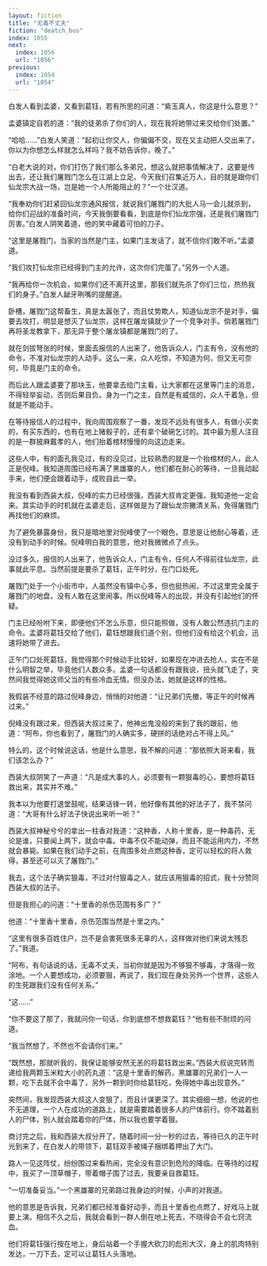 ```yaml
---
layout: fiction
title: "无毒不丈夫"
fiction: "deatch_bus"
index: 1055
next:
  index: 1056
  url: "1056"
previous:
  index: 1054
  url: "1054"
---
```

白发人看到孟婆，又看到葛钰，若有所思的问道：“紫玉真人，你这是什么意思？”

孟婆镇定自若的道：“我的徒弟杀了你们的人，现在我将她带过来交给你们处置。”

“哈哈……”白发人笑道：“起初让你交人，你偏偏不交，现在又主动把人交出来了，你以为你想怎么样就怎么样吗？我不妨告诉你，晚了。”

“白老大说的对，你们打伤了我们那么多弟兄，想这么就把事情解决了，这要是传出去，还让我们屠戮门怎么在江湖上立足。今天我们召集近万人，目的就是跟你们仙龙宗大战一场，岂是她一个人所能阻止的？”一个壮汉道。

“我奉劝你们赶紧回仙龙宗通风报信，就说我们屠戮门的大批人马一会儿就杀到，给你们迎战的准备时间，今天我倒要看看，到底是你们仙龙宗强，还是我们屠戮门厉害。”白发人阴笑着道，他的笑中藏着可怕的刀子。

“这里是屠戮门，当家的当然是门主，如果门主发话了，就不信你们敢不听。”孟婆道。

“我们攻打仙龙宗已经得到门主的允许，这次你们完蛋了。”另外一个人道。

“我再给你一次机会，如果你们还不离开这里，那我们就先杀了你们三位，热热我们的身子。”白发人龇牙咧嘴的提醒道。

卧槽，屠戮门这帮畜生，真是太嚣张了，而且仗势欺人，知道仙龙宗不是对手，偏要去攻打，明显是想灭了仙龙宗，这样在屠龙镇就少了一个竞争对手。倘若屠戮门再将圣龙教拿下，那无异于整个屠龙镇都是屠戮门的了。

就在剑拔弩张的时候，里面去报信的人出来了，他告诉众人，门主有令，没有他的命令，不准对仙龙宗的人动手。这么一来，众人吃惊，不知道为何，但又无可奈何，毕竟是门主的命令。

而后此人跟孟婆要了那块玉，他要拿去给门主看，让大家都在这里等门主的消息，不得轻举妄动，否则后果自负。身为一门之主，自然是有威信的，众人干着急，但就是不能动手。

在等待报信人的过程中，我向周围观察了一番，发现不远处有很多人，有做小买卖的，有买东西的，也有在地上赌骰子的，还有拿个破碗乞讨的。其中最为惹人注目的是一群披麻戴孝的人，他们抬着棺材慢慢的向这边走来。

这些人中，有的面孔我见过，有的没见过，比较熟悉的就是一个抬棺材的人，此人正是倪峰。我知道周围已经布满了黑雄寨的人，他们都在耐心的等待，一旦我动起手来，他们便会跟着动手，成败自此一举。

我没有看到西装大叔，倪峰的实力已经很强，西装大叔肯定更强，我知道他一定会来。其实动手的时机就在孟婆走后，这样做是为了跟仙龙宗撇清关系，免得屠戮门再找他们的麻烦。

为了避免暴露身份，我只是暗地里对倪峰使了一个眼色，意思是让他耐心等着，还没有到动手的时候。倪峰明白我的意思，他对我微微点了点头。

没过多久，报信的人出来了，他告诉众人，门主有令，任何人不得前往仙龙宗，此事就此平息。当然前提是要杀了葛钰，正午时分，在门口处死。

屠戮门处于一个小街市中，人虽然没有镇中心多，但也挺热闹，不过这里完全属于屠戮门的地盘，没有人敢在这里闹事。所以倪峰等人的出现，并没有引起他们的怀疑。

门主已经吩咐下来，即便他们不怎么乐意，但只能照做，没有人敢公然违抗门主的命令。孟婆将葛钰交给了他们，葛钰想跟我们道个别，但他们没有给这个机会，迅速将她带了进去。

正午门口处死葛钰，我觉得那个时候动手比较好，如果现在冲进去抢人，实在不是什么明智之举，毕竟他们人数众多。孟婆一句话都没有跟我说，扭头就飞走了，突然间我觉得她这师父当的有些冷血无情。但没办法，她就是这样的性格。

我假装不经意的路过倪峰身边，悄悄的对他道：“让兄弟们先撤，等正午的时候再过来。”

倪峰没有跟过来，但西装大叔过来了，他神出鬼没般的来到了我的跟前，他道：“阿布，你也看到了，屠戮门的人确实多，硬拼的话绝对占不得上风。”

特么的，这个时候说这话，他是什么意思，我不解的问道：“那依照大哥来看，我们该怎么办？”

西装大叔阴笑了一声道：“凡是成大事的人，必须要有一颗狠毒的心，要想将葛钰救出来，其实并不难。”

我本以为他要打退堂鼓呢，结果话锋一转，他好像有其他的好法子了，我不禁问道：“大哥有什么好法子快说出来听一听？”

西装大叔神秘兮兮的拿出一柱香对我道：“这种香，人称十里香，是一种毒药，无论是谁，只要闻上两下，就会中毒。中毒不仅不能动弹，而且不能运用内力，不然就会暴毙。如果在我们动手之前，在周围多处点燃这种香，定可以轻松的将人救得，甚至还可以灭了屠戮门。”

我去，这个法子确实狠毒，不过对付狠毒之人，就应该用狠毒的招式，我十分赞同西装大叔的法子。

但是我担心的问道：“十里香的杀伤范围有多广？”

他道：“十里香十里香，杀伤范围当然是十里之内。”

“这里有很多百姓住户，岂不是会害死很多无辜的人，这样做对他们来说太残忍了。”我道。

“阿布，有句话说的话，无毒不丈夫，当初你就是因为不够狠不够毒，才落得一败涂地。一个人要想成功，必须要狠，再说了，我们现在身处另外一个世界，这些人的生死跟我们没有任何关系。”

“这……”

“你不要这了那了，我就问你一句话，你到底想不想救葛钰？”他有些不耐烦的问道。

“我当然想了，不然也不会请你们来。”

“既然想，那就听我的，我保证能够安然无恙的将葛钰救出来。”西装大叔说完转而递给我两颗玉米粒大小的药丸道：“这是十里香的解药，黑雄寨的兄弟们一人一颗，吃下去就不会中毒了，另外一颗到时你给葛钰吃，免得她中毒出现意外。”

突然间，我发现西装大叔这人变狠了，而且计谋更深了。其实细细一想，他说的也不无道理，一个人在成功的道路上，就是需要踏着很多人的尸体前行。你不踏着别人的尸体，别人就会踏着你的尸体，所以我也要学着狠。

商讨完之后，我和西装大叔分开了。随着时间一分一秒的过去，等待已久的正午时光到来了，在白发人的带领下，葛钰双手被绳子捆绑着押出了大门。

路人一见这阵仗，纷纷围过来看热闹，完全没有意识到危险的降临。在等待的过程中，我买了一顶草帽子，带着帽子围了过去，我要亲自救葛钰。

“一切准备妥当。”一个黑雄寨的兄弟路过我身边的时候，小声的对我道。

他的意思是告诉我，兄弟们都已经准备好动手，而且十里香也点燃了，好戏马上就要上演。相信不久之后，我就会看到一群人倒在地上死去，不晓得会不会七窍流血。

他们将葛钰强行按在地上，身后站着一个手握大砍刀的彪形大汉，身上的肌肉特别发达，一刀下去，定可以让葛钰人头落地。